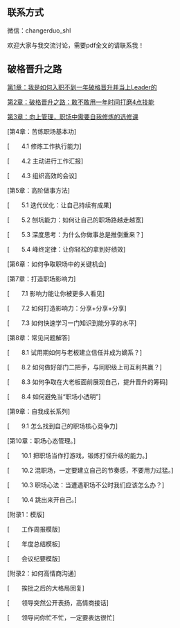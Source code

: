 ## 联系方式
微信：changerduo_shl

欢迎大家与我交流讨论，需要pdf全文的请联系我！

## 破格晋升之路

[第1章：我是如何入职不到一年破格晋升并当上Leader的](https://github.com/shihailong2023/daydayup/wiki/%E7%AC%AC1%E7%AB%A0%EF%BC%9A%E6%88%91%E6%98%AF%E5%A6%82%E4%BD%95%E5%85%A5%E8%81%8C%E4%B8%8D%E5%88%B0%E4%B8%80%E5%B9%B4%E7%A0%B4%E6%A0%BC%E6%99%8B%E5%8D%87%E5%B9%B6%E5%BD%93%E4%B8%8ALeader%E7%9A%84)

[第2章：破格晋升之路：敢不敢用一年时间打磨4点技能](https://github.com/shihailong2023/daydayup/wiki/%E7%AC%AC2%E7%AB%A0%EF%BC%9A%E7%A0%B4%E6%A0%BC%E6%99%8B%E5%8D%87%E4%B9%8B%E8%B7%AF%EF%BC%9A%E6%95%A2%E4%B8%8D%E6%95%A2%E7%94%A8%E4%B8%80%E5%B9%B4%E6%97%B6%E9%97%B4%E6%89%93%E7%A3%A84%E7%82%B9%E6%8A%80%E8%83%BD)

[第3章：向上管理，职场中需要自我修炼的选修课](https://github.com/shihailong2023/daydayup/wiki/%E7%AC%AC3%E7%AB%A0%EF%BC%9A%E5%90%91%E4%B8%8A%E7%AE%A1%E7%90%86%EF%BC%8C%E8%81%8C%E5%9C%BA%E4%B8%AD%E9%9C%80%E8%A6%81%E8%87%AA%E6%88%91%E4%BF%AE%E7%82%BC%E7%9A%84%E9%80%89%E4%BF%AE%E8%AF%BE)

[第4章：苦练职场基本功]

[&emsp;&emsp;4.1 修炼工作执行能力]

[&emsp;&emsp;4.2 主动进行工作汇报]

[&emsp;&emsp;4.3 组织高效的会议]

[第5章：高阶做事方法]

[&emsp;&emsp;5.1 迭代优化：让自己持续有成果]

[&emsp;&emsp;5.2 刨坑能力：如何让自己的职场路越走越宽]

[&emsp;&emsp;5.3 深度思考：为什么你做事总是推倒重来？]

[&emsp;&emsp;5.4 峰终定律：让你轻松的拿到好绩效]

[第6章：如何争取职场中的关键机会]

[第7章：打造职场影响力]

[&emsp;&emsp;7.1 影响力能让你被更多人看见]

[&emsp;&emsp;7.2 如何打造影响力：分享+分享+分享]

[&emsp;&emsp;7.3 如何快速学习一门知识到能分享的水平]

[第8章：常见问题解答]

[&emsp;&emsp;8.1 试用期如何与老板建立信任并成为嫡系？]

[&emsp;&emsp;8.2 如何做好部门二把手，与同职级上司互利共赢？]

[&emsp;&emsp;8.3 如何争取在大老板面前展现自己，提升晋升的筹码]

[&emsp;&emsp;8.4 如何避免当“职场小透明”]

[第9章：自我成长系列]

[&emsp;&emsp;9.1 怎么找到自己的职场核心竞争力]

[第10章：职场心态管理。]

[&emsp;&emsp;10.1 把职场当作打游戏，锻炼打怪升级的能力。]

[&emsp;&emsp;10.2 混职场，一定要建立自己的节奏感，不要用力过猛。]

[&emsp;&emsp;10.3 职场心法：当遭遇职场不公时我们应该怎么办？]

[&emsp;&emsp;10.4 跳出来开自己。]

[附录1：模版]

[&emsp;&emsp;工作周报模版]

[&emsp;&emsp;年度总结模板]

[&emsp;&emsp;会议纪要模版]

[附录2：如何高情商沟通]

[&emsp;&emsp;挨批之后的大格局回复]

[&emsp;&emsp;领导突然公开表扬，高情商接话]

[&emsp;&emsp;领导问你忙不忙，一定要表达很忙]

